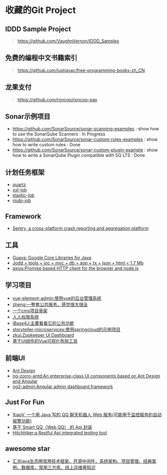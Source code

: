 # 收藏的Git Project

## IDDD Sample Project
> https://github.com/VaughnVernon/IDDD_Samples

## 免费的编程中文书籍索引
> https://github.com/justjavac/free-programming-books-zh_CN

## 龙果支付
> https://github.com/roncoo/roncoo-pay

## Sonar示例项目
- https://github.com/SonarSource/sonar-scanning-examples : show how to use the SonarQube Scanners : In Progress
- https://github.com/SonarSource/sonar-custom-rules-examples : show how to write custom rules : Done
- https://github.com/SonarSource/sonar-custom-plugin-example : show how to write a SonarQube Plugin compatible with SQ LTS : Done

## 计划任务框架
- [quartz](https://github.com/quartz-scheduler/quartz)
- [xxl-job](https://github.com/xuxueli/xxl-job)
- [elastic-job](https://github.com/dangdangdotcom/elastic-job)
- [niubi-job](https://github.com/xiaolongzuo/niubi-job)

## Framework
- [Sentry, a cross-platform crash reporting and aggregation platform](https://github.com/getsentry/sentry)

## 工具
- [Guava: Google Core Libraries for Java](https://github.com/google/guava)
- [Jodd = tools + ioc + mvc + db + aop + tx + json + html < 1.7 Mb](https://github.com/oblac/jodd)
- [axios:Promise based HTTP client for the browser and node.js](https://github.com/mzabriskie/axios)

## 学习项目
- [vue-element-admin:使用vue的后台管理系统](https://github.com/PanJiaChen/vue-element-admin)
- [zheng:一整套公共服务，感觉很大很全](https://github.com/shuzheng/zheng)
- [一个cms项目骨架](https://github.com/kangyonggan/cms-archetype)
- [人人权限系统](https://github.com/sunlightcs/renren-security)
- [iBase4J:主要看看它的公共功能](https://git.oschina.net/iBase4J/iBase4J)
- [storyteller-microservices:使用springcloud的示例项目](https://github.com/codependent/storyteller-microservices)
- [zkui:Zookeeper UI Dashboard](https://github.com/DeemOpen/zkui)
- [基于UI组件的Vue可视化布局工具](https://github.com/jaweii/Vue-Layout)

## 前端UI
- [Ant Design](https://github.com/ant-design/ant-design)
- [ng-zorro-antd:An enterprise-class UI components based on Ant Design and Angular](https://github.com/NG-ZORRO/ng-zorro-antd)
- [ng2-admin:Angular admin dashboard framework](https://github.com/akveo/ng2-admin)

## Just For Fun
- [XiaoV, 一个用 Java 写的 QQ 聊天机器人 Web 服务(可能用于监控服务的自动报警功能)](https://github.com/b3log/xiaov)
- [基于 Smart QQ（Web QQ） 的 Api 封装](https://github.com/ScienJus/smartqq)
- [Hitchhiker:a Restful Api integrated testing tool](https://github.com/brookshi/Hitchhiker)

## awesome star
- [汇总java生态圈常用技术框架、开源中间件，系统架构、项目管理、经典案例、数据库、常用三方库、线上运维等知识](https://github.com/aalansehaiyang/technology-talk)